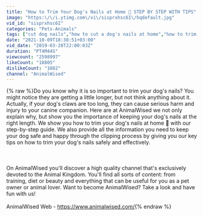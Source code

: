 ```yaml
---
title: "How to Trim Your Dog's Nails at Home 🐶 STEP BY STEP WITH TIPS"
image: "https:\/\/i.ytimg.com\/vi\/sisprxhsc6I\/hqdefault.jpg"
vid_id: "sisprxhsc6I"
categories: "Pets-Animals"
tags: ["cut dog nails","how to cut a dog's nails at home","how to trim black dog nails"]
date: "2021-10-09T18:38:51+03:00"
vid_date: "2019-03-20T22:00:03Z"
duration: "PT4M44S"
viewcount: "2598997"
likeCount: "18805"
dislikeCount: "1082"
channel: "AnimalWised"
---
```

{% raw %}Do you know why it is so important to trim your dog's nails? You might notice they are getting a little longer, but not think anything about it. Actually, if your dog's claws are too long, they can cause serious harm and injury to your canine companion. Here are at AnimalWised we not only explain why, but show you the importance of keeping your dog's nails at the right length. We show you how to trim your dog's nails at home 🐶 with our step-by-step guide. We also provide all the information you need to keep your dog safe and happy through the clipping process by giving you our key tips on how to trim your dog's nails safely and effectively. <br /><br /><br /><br />On AnimalWised you'll discover a high quality channel that's exclusively devoted to the Animal Kingdom. You'll find all sorts of content: from training, diet or beauty and everything that can be useful for you as a pet owner or animal lover. Want to become AnimalWised? Take a look and have fun with us!<br /><br />AnimalWised Web - <a rel="nofollow" target="blank" href="https://www.animalwised.com/">https://www.animalwised.com/</a>{% endraw %}
